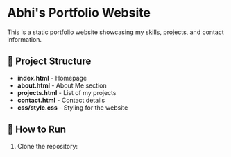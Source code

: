 # Abhi's Portfolio Website

This is a static portfolio website showcasing my skills, projects, and contact information.

## 📂 Project Structure
- **index.html** - Homepage
- **about.html** - About Me section
- **projects.html** - List of my projects
- **contact.html** - Contact details
- **css/style.css** - Styling for the website

## 🚀 How to Run
1. Clone the repository:
